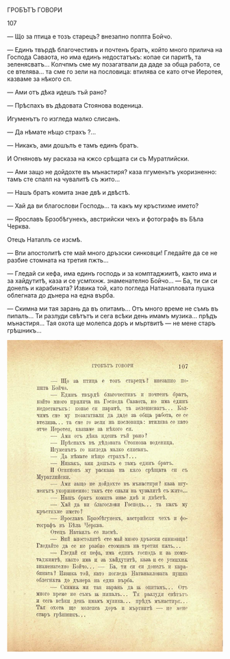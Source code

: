 ﻿ГРОБЪТЪ ГОВОРИ

107

— Що за птица е тозъ старецъ? внезапно поппта Бойчо.

— Единъ твърдѣ благочестивъ и почтенъ братъ, който много прилича на Господа Саваота, но има единъ недостатъкъ: копае си паритѣ, та зеленясватъ... Колчпмъ сме му позагатвали да даде за обща работа, се се втелява... та сме го зели на пословица: втилява се като отче Иеротея, казваме за нѣкого сп.

— Ами отъ дѣка идешъ тъй рано?

— Прѣспахъ въ дѣдовата Стоянова воденица.

Игуменътъ го изгледа малко слисанъ.

— Да нѣмате нѣщо страхъ ?...

— Никакъ, ами дошълъ е тамъ единъ братъ.

И Огняновъ му расказа на кжсо срѣщата си съ Муратлийски.

— Ами защо не дойдохте въ мънастиря? каза пгуменътъ укоризненно: тамъ сте спалп на чувалитѣ съ жито...

— Нашъ братъ комита знае двѣ и двѣстѣ.

— Хай да ви благослови Господь... та какъ му кръстихме името?

— Ярославъ Брзобѣгунекъ, австрийски чехъ и фотографъ въ Бѣла Черква.

Отецъ Натаплъ се изсмѣ.

— Впи апостолитѣ сте май много дръзски синковци! Гледайте да се не разбие стомната на третия пжть...

— Гледай си кефа, има единъ господь и за комптаджиитѣ, както има и за хайдутитѣ, каза и се усмпхнж. знаменателно Бойчо... — Ба, ти си си донелъ и карабината? Извика той, като погледа Натанапловата пушка облегната до дънера на една върба.

— Скимна ми тая зарань да въ опитамъ... Отъ много време не съмъ въ пипалъ... Ти разлуди свѣтътъ и сега всѣки день имамъ музика... прѣдъ мънастиря... Тая охота ще молепса доръ и мъртвитѣ — не мене старъ грѣшникъ...

![original](../images/124.jpg)

